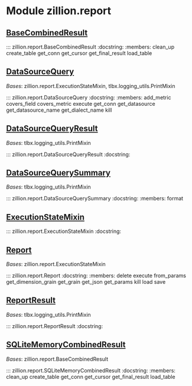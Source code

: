 [//]: # (This is an auto-generated file. Do not edit)
# Module zillion.report


## [BaseCombinedResult](https://github.com/totalhack/zillion/blob/master/zillion/report.py#L605-L701)

::: zillion.report.BaseCombinedResult
    :docstring:
    :members: clean_up create_table get_conn get_cursor get_final_result load_table


## [DataSourceQuery](https://github.com/totalhack/zillion/blob/master/zillion/report.py#L166-L545)

*Bases*: zillion.report.ExecutionStateMixin, tlbx.logging_utils.PrintMixin

::: zillion.report.DataSourceQuery
    :docstring:
    :members: add_metric covers_field covers_metric execute get_conn get_datasource get_datasource_name get_dialect_name kill


## [DataSourceQueryResult](https://github.com/totalhack/zillion/blob/master/zillion/report.py#L586-L602)

*Bases*: tlbx.logging_utils.PrintMixin

::: zillion.report.DataSourceQueryResult
    :docstring:
    


## [DataSourceQuerySummary](https://github.com/totalhack/zillion/blob/master/zillion/report.py#L548-L583)

*Bases*: tlbx.logging_utils.PrintMixin

::: zillion.report.DataSourceQuerySummary
    :docstring:
    :members: format


## [ExecutionStateMixin](https://github.com/totalhack/zillion/blob/master/zillion/report.py#L54-L163)

::: zillion.report.ExecutionStateMixin
    :docstring:
    


## [Report](https://github.com/totalhack/zillion/blob/master/zillion/report.py#L1096-L1756)

*Bases*: zillion.report.ExecutionStateMixin

::: zillion.report.Report
    :docstring:
    :members: delete execute from_params get_dimension_grain get_grain get_json get_params kill load save


## [ReportResult](https://github.com/totalhack/zillion/blob/master/zillion/report.py#L1759-L1827)

*Bases*: tlbx.logging_utils.PrintMixin

::: zillion.report.ReportResult
    :docstring:
    


## [SQLiteMemoryCombinedResult](https://github.com/totalhack/zillion/blob/master/zillion/report.py#L704-L1093)

*Bases*: zillion.report.BaseCombinedResult

::: zillion.report.SQLiteMemoryCombinedResult
    :docstring:
    :members: clean_up create_table get_conn get_cursor get_final_result load_table

